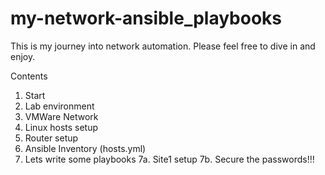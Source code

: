 # my-network-ansible_playbooks

This is my journey into network automation. Please feel free
to dive in and enjoy.

Contents
1. Start
2. Lab environment
3. VMWare Network
4. Linux hosts setup
5. Router setup
6. Ansible Inventory (hosts.yml)
7. Lets write some playbooks
  7a. Site1 setup
  7b. Secure the passwords!!!
